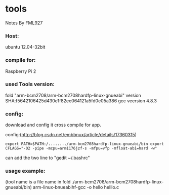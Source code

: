 # tools

Notes By FML927

### Host: 
ubuntu 12.04-32bit

### compile for: 
Raspberry Pi 2

### used Tools version: 
fold "arm-bcm2708/arm-bcm2708hardfp-linux-gnueabi"
version SHA:f5642106425d430e1f82ee064121a5fd0e05a386
gcc veersion 4.8.3

### config:
download and config it cross compile for app.

config:(<http://blog.csdn.net/embbnux/article/details/17360315>)

`
export PATH=$PATH:/......../arm-bcm2708hardfp-linux-gnueabi/bin
export CFLAGS="-O2 -pipe -mcpu=arm1176jzf-s -mfpu=vfp -mfloat-abi=hard -w" 
`

can add the two line to "gedit ~/.bashrc"

### usage example: 
(tool name is a file name in fold ./arm-bcm2708/arm-bcm2708hardfp-linux-gnueabi/bin)
arm-linux-bnueabihf-gcc -o hello helllo.c
